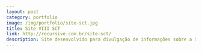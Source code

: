 ```yaml
---
layout: post
category: portfolio
image: /img/portfolio/site-sct.jpg
title: Site VIII SCT
link: http://recursive.com.br/site-sct/
description: Site desenvolvido para divulgação de informações sobre a Semana de Ciência e Tecnologia desenvolvida pelo IFPB - Campus Cajazeiras
---
```

